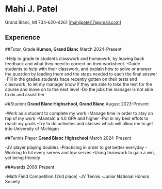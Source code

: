 # Mahi J. Patel
Grand Blanc, MI
734-620-4261
[mahijpatel17@gmail.com]

## Experience
 ##Tutor, Grade
 **Kumon, Grand Blanc**
 March 2024-Present

 -Help to grade te students classwork and homeowrk, by leaving back feedback and what they need to correct on their worksheet.
 -Guide students to help with their classwork, and explain how to solve or answer the question by leading them and the steps needed to each the final answer
 -Fill in the grades students hace recently gotten on their tests and classwork, to let my manager know if they are able to take the test for the course and move on to the next level
 -Do the jobs the manager is not able to do and assist her

##Student
**Grand Blanc Highschool, Grand Blanc**
August 2023-Present

-Work as a student to complete my work 
-Manage time in order to stay on top of my work
-Maintain a 4.0 GPA and higher 
-Put in my best effots to reach my goals
-Try to do activities and classes which will allow me to get into University of Michigan

##Tennis Player
**Grand Blanc Highschool**
March 2024-Present

-JV player playing doubles
-Practicing in order to get better everyday
-Working to hit every serves and low serves
-Using teamwork to gain a win, yet being friendly

##Awards
2008-Present

-Math Field Competition (2nd place)
-JV Tennis
-Junior National Honors Society




<!---
mahiipatel/mahiipatel is a ✨ special ✨ repository because its `README.md` (this file) appears on your GitHub profile.
You can click the Preview link to take a look at your changes.
--->
